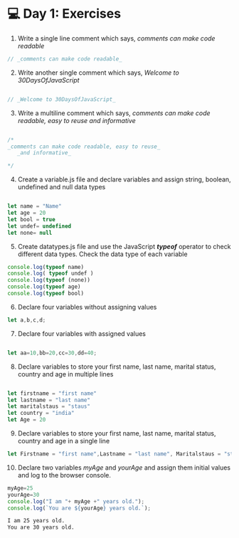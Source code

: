 
# 💻 Day 1: Exercises

1. Write a single line comment which says, _comments can make code readable_
```js
// _comments can make code readable_

```
2. Write another single comment which says, _Welcome to 30DaysOfJavaScript_
```js

// _Welcome to 30DaysOfJavaScript_


```
3. Write a multiline comment which says, _comments can make code readable, easy to reuse_ 
    _and informative_
```js

/*
_comments can make code readable, easy to reuse_
   _and informative_

*/

```
  

4. Create a variable.js file and declare variables and assign string, boolean, undefined and null data types
```js

let name = "Name"
let age = 20
let bool = true
let undef= undefined
let none= null

```
5. Create datatypes.js file and use the JavaScript **_typeof_** operator to check different data types. Check the data type of each variable
```js
console.log(typeof name)
console.log( typeof undef )
console.log(typeof (none))
console.log(typeof age)
console.log(typeof bool)

``` 
6. Declare four variables without assigning values
```js
let a,b,c,d;

```
7. Declare four variables with assigned values
```js

let aa=10,bb=20,cc=30,dd=40;
```
8. Declare variables to store your first name, last name, marital status, country and age in multiple lines
```js

let firstname = "first name"
let lastname = "last name"
let maritalstaus = "staus"
let country = "india"
let Age = 20

```
9. Declare variables to store your first name, last name, marital status, country and age in a single line
```js
let Firstname = "first name",Lastname = "last name", Maritalstaus = "staus", Country = "india", AAge = 20 ;


```
10. Declare two variables _myAge_ and _yourAge_ and assign them initial values and log to the browser console.
```js
myAge=25
yourAge=30
console.log("I am "+ myAge +" years old.");
console.log(`You are ${yourAge} years old.`);

```

```sh
I am 25 years old.
You are 30 years old.
```
